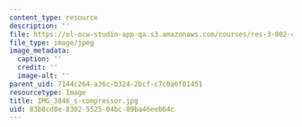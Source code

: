 ```yaml
---
content_type: resource
description: ''
file: https://ol-ocw-studio-app-qa.s3.amazonaws.com/courses/res-3-002-collaborative-design-and-creative-expression-with-arduino-microcontrollers-january-iap-2017/83b8cd8e8302552504bc89ba46eeb64c_IMG_3846_s-compressor.jpg
file_type: image/jpeg
image_metadata:
  caption: ''
  credit: ''
  image-alt: ''
parent_uid: 7144c264-a36c-b324-2bcf-c7c0a6f01451
resourcetype: Image
title: IMG_3846_s-compressor.jpg
uid: 83b8cd8e-8302-5525-04bc-89ba46eeb64c
---
```

